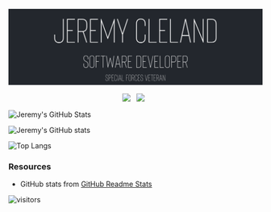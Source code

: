 
![Profile Banner](JeremyCleland.png)



<p align="center">
  <a href="https://www.linkedin.com/in/jeremy-cleland/" target="_blank" rel="noopener noreferrer"><img height="38" src="./linkedin.png"></a>&nbsp;&nbsp;
  <a href="mailto:jeremy.cleland@icloud.com" target="_blank" rel="noopener noreferrer"><img height="38" src="./gmail.png"></a>&nbsp;&nbsp;
</p>

![Jeremy's GitHub Stats](https://github-readme-stats.vercel.app/api?username=jeremy-cleland&theme=onedark)

![Jeremy's GitHub stats](https://github-readme-stats.vercel.app/api?username=anuraghazra&count_private=true&show_icons=true&theme=onedark)

![Top Langs](https://github-readme-stats.vercel.app/api/top-langs/?username=jeremy-clelalnd&theme=onedark&layout=compact)

### Resources

- GitHub stats from [GitHub Readme Stats](https://github.com/anuraghazra/github-readme-stats)

![visitors](https://visitor-badge.glitch.me/badge?page_id=jeremy-cleland&left_color=black&right_color=grey)
